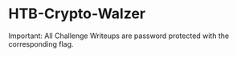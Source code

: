 # HTB-Crypto-Walzer
Important: All Challenge Writeups are password protected with the corresponding flag.
